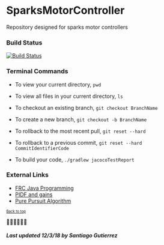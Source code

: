 # SparksMotorController
Repository designed for sparks motor controllers

### Build Status
[![Build Status](https://travis-ci.org/entech281/Pele2019.svg?branch=master)](https://travis-ci.org/entech281/Pele2019)

### Terminal Commands
* To view your current directory, `pwd`

* To view all files in your current directory, `ls`

* To checkout an existing branch, `git checkout BranchName`

* To create a new branch, `git checkout -b BranchName`

* To rollback to the most recent pull, `git reset --hard`

* To rollback to a previous commit, `git reset --hard CommitIdentifierCode` 

* To build your code, `./gradlew jacocoTestReport`

### External Links
- [FRC Java Programming](https://wpilib.screenstepslive.com/s/currentCS/m/java)
- [PIDF and gains](https://github.com/entech281/Season_2018/wiki/Understanding-PIDF-and-gains)
- [Pure Pursuit Algorithm](https://github.com/xiaoxiae/PurePursuitAlgorithm)

<sub><sup>[Back to top](#pele2019)</sup></sub>

💃🎵🥁🎤👏🏻

##### Last updated 12/3/18 by Santiago Gutierrez #####
